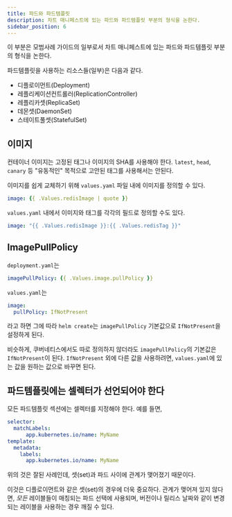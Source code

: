 ```yaml
---
title: 파드와 파드템플릿
description: 차트 매니페스트에 있는 파드와 파드템플릿 부분의 형식을 논한다.
sidebar_position: 6
---
```


이 부분은 모범사례 가이드의 일부로서 차트 매니페스트에 있는 파드와 파드템플릿 부분의 형식을 논한다.

파드템플릿을 사용하는 리소스들(일부)은 다음과 같다.

- 디플로이먼트(Deployment)
- 레플리케이션컨트롤러(ReplicationController)
- 레플리카셋(ReplicaSet)
- 데몬셋(DaemonSet)
- 스테이트풀셋(StatefulSet)

## 이미지

컨테이너 이미지는 고정된 태그나 이미지의 SHA를 사용해야 한다.
`latest`, `head`, `canary` 등 "유동적인" 목적으로 고안된 태그를 
사용해서는 안된다.

이미지를 쉽게 교체하기 위해 `values.yaml` 파일 내에 이미지를 정의할 수 있다.

```yaml
image: {{ .Values.redisImage | quote }}
```

`values.yaml` 내에서 이미지와 태그를 각각의 필드로 정의할 수도 있다.

```yaml
image: "{{ .Values.redisImage }}:{{ .Values.redisTag }}"
```

## ImagePullPolicy

`deployment.yaml`는

```yaml
imagePullPolicy: {{ .Values.image.pullPolicy }}
```

`values.yaml`는

```yaml
image:
  pullPolicy: IfNotPresent
```

라고 하면 그에 따라 `helm create`는 `imagePullPolicy` 기본값으로 `IfNotPresent`을 설정하게 된다.

비슷하게, 쿠버네티스에서도 따로 정의하지 않더라도 `imagePullPolicy`의 기본값은 `IfNotPresent`이 된다.
`IfNotPresent` 외에 다른 값을 사용하려면, `values.yaml`에 있는 값을 원하는 값으로 바꾸면 된다.


## 파드템플릿에는 셀렉터가 선언되어야 한다

모든 파드템플릿 섹션에는 셀렉터를 지정해야 한다. 예를 들면,

```yaml
selector:
  matchLabels:
      app.kubernetes.io/name: MyName
template:
  metadata:
    labels:
      app.kubernetes.io/name: MyName
```

위의 것은 잘된 사례인데, 셋(set)과 파드 사이에 관계가 맺어졌기 때문이다.

이것은 디플로이먼트와 같은 셋(set)의 경우에 더욱 중요하다.
관계가 맺어져 있지 않다면, _모든_ 레이블들이 매칭되는 파드 선택에 사용되며,
버전이나 릴리스 날짜와 같이 변경되는 레이블을 사용하는 경우 깨질 수 있다.
